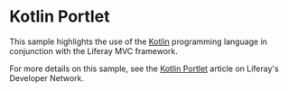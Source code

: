 # Kotlin Portlet

This sample highlights the use of the [Kotlin](https://kotlinlang.org/)
programming language in conjunction with the Liferay MVC framework.

For more details on this sample, see the
[Kotlin Portlet](https://dev.liferay.com/develop/reference/-/knowledge_base/7-0/kotlin-portlet)
article on Liferay's Developer Network.